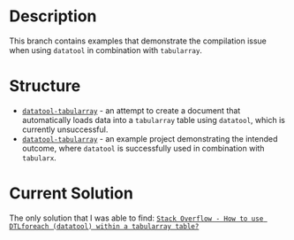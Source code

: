 # Description
This branch contains examples that demonstrate the compilation issue when using
`datatool` in combination with `tabularray`.

# Structure
- [`datatool-tabularray`](./datatool-tabularray/) - an attempt to create a document that automatically loads data into a `tabularray` table using `datatool`, which is currently unsuccessful.
- [`datatool-tabularray`](./datatool-tabularx/) - an example project demonstrating the intended outcome, where `datatool`  is successfully used in combination with `tabularx`.

# Current Solution
The only solution that I was able to find: [`Stack Overflow - How to use DTLforeach (datatool) within a tabularray table?`](https://tex.stackexchange.com/questions/638066)